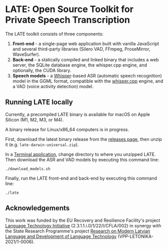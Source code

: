 # LATE: Open Source Toolkit for Private Speech Transcription

The LATE toolkit consists of three components:

1. **Front-end** - a single-page web application built with vanilla JavaScript and several third-party libraries (Silero VAD, FFmpeg, ProseMirror, WaveSurfer).
2. **Back-end** - a statically compiled and linked binary that includes a web server, the SQLite database engine, the whisper.cpp engine, and optionally, the CUDA library.
3. **Speech models** - a [Whisper](https://github.com/openai/whisper)-based ASR (automatic speech recognition) model in the GGML format, compatible with the [whisper.cpp](https://github.com/ggml-org/whisper.cpp) engine, and a VAD (voice activity detection) model.

## Running LATE locally

Currently, a precompiled LATE binary is available for macOS on Apple Silicon (M1, M2, M3, or M4).

A binary release for Linux/x86_64 computers is in progress.

First, download the latest binary release from the [releases page](https://github.com/LUMII-AILab/LATE/releases), then unzip it (e.g. `late-darwin-universal.zip`).

In a [Terminal application](https://en.wikipedia.org/wiki/Command-line_interface), change directory to where you unzipped LATE. Then download the ASR and VAD models by executing this command line:
```
./download_models.sh
```

Finally, run the LATE front-end and back-end by executing this command line:
```
./late
```

## Acknowledgements

This work was funded by the EU Recovery and Resilience Facility's project [Language Technology Initiative](https://www.vti.lu.lv/en/) (2.3.1.1.i.0/1/22/I/CFLA/002) in synergy with the State Research Programme's project [Research on Modern Latvian Language and Development of Language Technology](https://www.digitalhumanities.lv/projects/vpp-late/) (VPP-LETONIKA-2021/1-0006).
